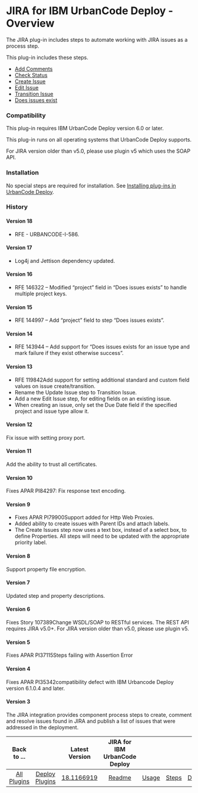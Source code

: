 
# JIRA for IBM UrbanCode Deploy - Overview

The JIRA plug-in includes steps to automate working with JIRA issues as a process step.

This plug-in includes these steps.

* [Add Comments](#add_comments)
* [Check Status](#check_status)
* [Create Issue](#create_issue)
* [Edit Issue](#edit_issue)
* [Transition Issue](#transition_issue)
* [Does issues exist](#does_issues_exist)

### Compatibility

This plug-in requires IBM UrbanCode Deploy version 6.0 or later.

This plug-in runs on all operating systems that UrbanCode Deploy supports.

For JIRA version older than v5.0, please use plugin v5 which uses the SOAP API.

### Installation

No special steps are required for installation. See [Installing plug-ins in UrbanCode Deploy](https://community.ibm.com/community/user/wasdevops/blogs/laurel-dickson-bull1/2022/06/13/install-plugins "Installing plug-ins in UrbanCode Deploy").

### History

#### Version 18

* RFE - URBANCODE-I-586.

#### Version 17

* Log4j and Jettison dependency updated.

#### Version 16

* RFE 146322 – Modified “project” field in “Does issues exists” to handle multiple project keys.

#### Version 15

* RFE 144997 – Add “project” field to step “Does issues exists”.

#### Version 14

* RFE 143944 – Add support for “Does issues exists for an issue type and mark failure if they exist otherwise success”.

#### Version 13

* RFE 119842Add support for setting additional standard and custom field values on issue create/transition.
* Rename the Update Issue step to Transition Issue.
* Add a new Edit Issue step, for editing fields on an existing issue.
* When creating an issue, only set the Due Date field if the specified project and issue type allow it.

#### Version 12

Fix issue with setting proxy port.

#### Version 11

Add the ability to trust all certificates.

#### Version 10

Fixes APAR PI84297: Fix response text encoding.

#### Version 9

* Fixes APAR PI79900Support added for Http Web Proxies.
* Added ability to create issues with Parent IDs and attach labels.
* The Create Issues step now uses a text box, instead of a select box, to define Properties. All steps will need to be updated with the appropriate priority label.

#### Version 8

Support property file encryption.

#### Version 7

Updated step and property descriptions.

#### Version 6

Fixes Story 107389Change WSDL/SOAP to RESTful services. The REST API requires JIRA v5.0+. For JIRA version older than v5.0, please use plugin v5.

#### Version 5

Fixes APAR PI37115Steps failing with Assertion Error

#### Version 4

Fixes APAR PI35342compatibility defect with IBM Urbancode Deploy version 6.1.0.4 and later.

#### Version 3

The JIRA integration provides component process steps to create, comment and resolve issues found in JIRA and publish a list of issues that were addressed in the deployment.


|Back to ...||Latest Version|JIRA for IBM UrbanCode Deploy ||||
| :---: | :---: | :---: | :---: | :---: | :---: | :---: |
|[All Plugins](../../index.md)|[Deploy Plugins](../README.md)|[18.1166919](https://raw.githubusercontent.com/UrbanCode/IBM-UCD-PLUGINS/main/files/JIRA/ucd-JIRA-18.1166919.zip)|[Readme](README.md)|[Usage](usage.md)|[Steps](steps.md)|[Downloads](downloads.md)|
